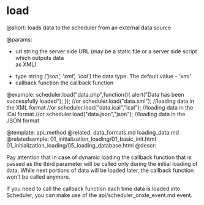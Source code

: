 load
=============
@short: 
	loads data to the scheduler from an external data source

@params: 
- url	string  the server side URL (may be a static file or a server side script which outputs data <br>  as XML)
* type	string	<i>('json', 'xml', 'ical')</i> the data type. The default value - <i>'xml'</i>
* callback		function 	the callback function

@example: 
scheduler.load("data.php",function(){
	alert("Data has been successfully loaded");
});
//or
scheduler.load("data.xml"); //loading data in the XML format
//or
scheduler.load("data.ical","ical"); //loading data in the iCal format
//or
scheduler.load("data.json","json"); //loading data in the JSON format

@template:	api_method
@related:
	data_formats.md
    loading_data.md
@relatedsample:
	01_initialization_loading/01_basic_init.html
    01_initialization_loading/05_loading_database.html
@descr: 

Pay attention that in case of dynamic loading the callback function that is passed as the third parameter will be called only during the initial loading of data.
While next portions of data will be loaded later, the callback function won't be called anymore.

If you need  to call the callback function each time data is loaded into Scheduler, you can make use of the api/scheduler_onxle_event.md event.

